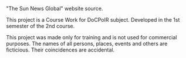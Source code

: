 "The Sun News Global" website source.

This project is a Course Work for DoCPoIR subject. Developed in the 1st semester of the 2nd course.

This project was made only for training and is not used for commercial purposes.
The names of all persons, places, events and others are ficticious. Their coincidences are accidental.
